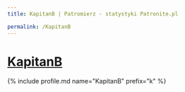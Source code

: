 ```yaml
---
title: KapitanB | Patromierz - statystyki Patronite.pl

permalink: /KapitanB
---
```


# [KapitanB](https://patronite.pl/KapitanB)

{% include profile.md name="KapitanB" prefix="k" %}

